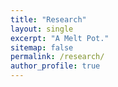 ```yaml
---
title: "Research"
layout: single
excerpt: "A Melt Pot."
sitemap: false
permalink: /research/
author_profile: true
---
```

